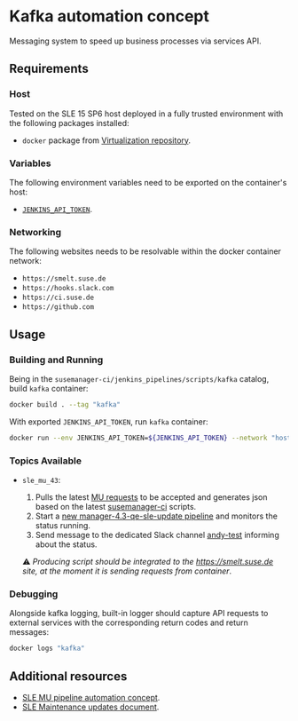 # Kafka automation concept

Messaging system to speed up business processes via services API.

## Requirements

### Host

Tested on the SLE 15 SP6 host deployed in a fully trusted environment with the following packages installed:
* `docker` package from [Virtualization repository](https://download.opensuse.org/repositories/Virtualization:/containers/15.6/).

### Variables

The following environment variables need to be exported on the container's host:
* [`JENKINS_API_TOKEN`](https://ci.suse.de/user/manager/configure).

### Networking

The following websites needs to be resolvable within the docker container network:
* `https://smelt.suse.de`
* `https://hooks.slack.com`
* `https://ci.suse.de`
* `https://github.com`

## Usage

### Building and Running

Being in the `susemanager-ci/jenkins_pipelines/scripts/kafka` catalog, build `kafka` container:

```bash
docker build . --tag "kafka"
```

With exported `JENKINS_API_TOKEN`, run `kafka` container:

```bash
docker run --env JENKINS_API_TOKEN=${JENKINS_API_TOKEN} --network "host" kafka
```

### Topics Available

* `sle_mu_43`:
  1. Pulls the latest [MU requests](https://smelt.suse.de/overview/) to be accepted and generates json based on the latest [susemanager-ci](https://github.com/SUSE/susemanager-ci/tree/master) scripts.
  2. Start a [new manager-4.3-qe-sle-update pipeline](https://ci.suse.de/view/Manager/view/Manager-4.3/job/manager-4.3-qe-sle-update/) and monitors the status running.
  3. Send message to the dedicated Slack channel [andy-test](https://app.slack.com/client/T02863RC2AC/C033KJKDF9V) informing about the status.

  ⚠️ _Producing script should be integrated to the https://smelt.suse.de site, at the moment it is sending requests from container_.

### Debugging

Alongside kafka logging, built-in logger should capture API requests to external services with the corresponding return codes and return messages:

```bash
docker logs "kafka"
```

## Additional resources

* [SLE MU pipeline automation concept](https://github.com/SUSE/spacewalk/issues/24966).
* [SLE Maintenance updates document](https://confluence.suse.com/display/SUSEMANAGER/QE+SLE+Maintenance+Updates).

